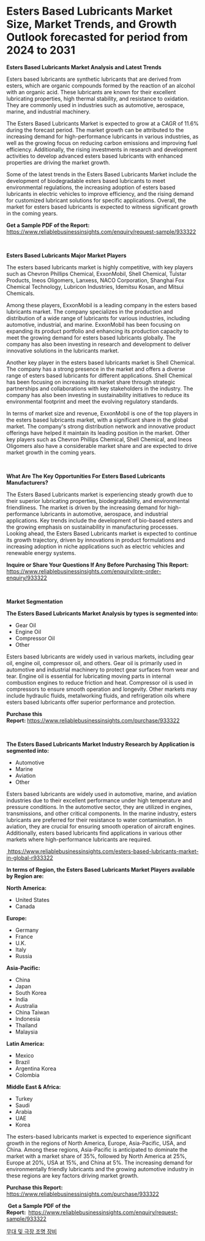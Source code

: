<p><h1>Esters Based Lubricants Market Size, Market Trends, and Growth Outlook forecasted for period from 2024 to 2031</h1></p><p><strong>Esters Based Lubricants Market Analysis and Latest Trends</strong></p>
<p><p>Esters based lubricants are synthetic lubricants that are derived from esters, which are organic compounds formed by the reaction of an alcohol with an organic acid. These lubricants are known for their excellent lubricating properties, high thermal stability, and resistance to oxidation. They are commonly used in industries such as automotive, aerospace, marine, and industrial machinery.</p><p>The Esters Based Lubricants Market is expected to grow at a CAGR of 11.6% during the forecast period. The market growth can be attributed to the increasing demand for high-performance lubricants in various industries, as well as the growing focus on reducing carbon emissions and improving fuel efficiency. Additionally, the rising investments in research and development activities to develop advanced esters based lubricants with enhanced properties are driving the market growth.</p><p>Some of the latest trends in the Esters Based Lubricants Market include the development of biodegradable esters based lubricants to meet environmental regulations, the increasing adoption of esters based lubricants in electric vehicles to improve efficiency, and the rising demand for customized lubricant solutions for specific applications. Overall, the market for esters based lubricants is expected to witness significant growth in the coming years.</p></p>
<p><strong>Get a Sample PDF of the Report:&nbsp;</strong> <a href="https://www.reliablebusinessinsights.com/enquiry/request-sample/933322">https://www.reliablebusinessinsights.com/enquiry/request-sample/933322</a></p>
<p>&nbsp;</p>
<p><strong>Esters Based Lubricants Major Market Players</strong></p>
<p><p>The esters based lubricants market is highly competitive, with key players such as Chevron Phillips Chemical, ExxonMobil, Shell Chemical, Tulstar Products, Ineos Oligomers, Lanxess, NACO Corporation, Shanghai Fox Chemical Technology, Lubricon Industries, Idemitsu Kosan, and Mitsui Chemicals. </p><p>Among these players, ExxonMobil is a leading company in the esters based lubricants market. The company specializes in the production and distribution of a wide range of lubricants for various industries, including automotive, industrial, and marine. ExxonMobil has been focusing on expanding its product portfolio and enhancing its production capacity to meet the growing demand for esters based lubricants globally. The company has also been investing in research and development to deliver innovative solutions in the lubricants market.</p><p>Another key player in the esters based lubricants market is Shell Chemical. The company has a strong presence in the market and offers a diverse range of esters based lubricants for different applications. Shell Chemical has been focusing on increasing its market share through strategic partnerships and collaborations with key stakeholders in the industry. The company has also been investing in sustainability initiatives to reduce its environmental footprint and meet the evolving regulatory standards.</p><p>In terms of market size and revenue, ExxonMobil is one of the top players in the esters based lubricants market, with a significant share in the global market. The company's strong distribution network and innovative product offerings have helped it maintain its leading position in the market. Other key players such as Chevron Phillips Chemical, Shell Chemical, and Ineos Oligomers also have a considerable market share and are expected to drive market growth in the coming years.</p></p>
<p>&nbsp;</p>
<p><strong>What Are The Key Opportunities For Esters Based Lubricants Manufacturers?</strong></p>
<p><p>The Esters Based Lubricants market is experiencing steady growth due to their superior lubricating properties, biodegradability, and environmental friendliness. The market is driven by the increasing demand for high-performance lubricants in automotive, aerospace, and industrial applications. Key trends include the development of bio-based esters and the growing emphasis on sustainability in manufacturing processes. Looking ahead, the Esters Based Lubricants market is expected to continue its growth trajectory, driven by innovations in product formulations and increasing adoption in niche applications such as electric vehicles and renewable energy systems.</p></p>
<p><strong>Inquire or Share Your Questions If Any Before Purchasing This Report:</strong> <a href="https://www.reliablebusinessinsights.com/enquiry/pre-order-enquiry/933322">https://www.reliablebusinessinsights.com/enquiry/pre-order-enquiry/933322</a></p>
<p>&nbsp;</p>
<p><strong>Market Segmentation</strong></p>
<p><strong>The Esters Based Lubricants Market Analysis by types is segmented into:</strong></p>
<p><ul><li>Gear Oil</li><li>Engine Oil</li><li>Compressor Oil</li><li>Other</li></ul></p>
<p><p>Esters based lubricants are widely used in various markets, including gear oil, engine oil, compressor oil, and others. Gear oil is primarily used in automotive and industrial machinery to protect gear surfaces from wear and tear. Engine oil is essential for lubricating moving parts in internal combustion engines to reduce friction and heat. Compressor oil is used in compressors to ensure smooth operation and longevity. Other markets may include hydraulic fluids, metalworking fluids, and refrigeration oils where esters based lubricants offer superior performance and protection.</p></p>
<p><strong>Purchase this Report:&nbsp;</strong><a href="https://www.reliablebusinessinsights.com/purchase/933322">https://www.reliablebusinessinsights.com/purchase/933322</a></p>
<p>&nbsp;</p>
<p><strong>The Esters Based Lubricants Market Industry Research by Application is segmented into:</strong></p>
<p><ul><li>Automotive</li><li>Marine</li><li>Aviation</li><li>Other</li></ul></p>
<p><p>Esters based lubricants are widely used in automotive, marine, and aviation industries due to their excellent performance under high temperature and pressure conditions. In the automotive sector, they are utilized in engines, transmissions, and other critical components. In the marine industry, esters lubricants are preferred for their resistance to water contamination. In aviation, they are crucial for ensuring smooth operation of aircraft engines. Additionally, esters based lubricants find applications in various other markets where high-performance lubricants are required.</p></p>
<p><a href="https://www.reliablebusinessinsights.com/esters-based-lubricants-market-in-global-r933322">&nbsp;https://www.reliablebusinessinsights.com/esters-based-lubricants-market-in-global-r933322</a></p>
<p><strong>In terms of Region, the Esters Based Lubricants Market Players available by Region are:</strong></p>
<p>
    <p> <strong> North America: </strong>
        <ul>
            <li>United States</li>
            <li>Canada</li>
        </ul>
        </p> 
    <p> <strong> Europe: </strong>
        <ul>
            <li>Germany</li>
            <li>France</li>
            <li>U.K.</li>
            <li>Italy</li>
            <li>Russia</li>
        </ul>
        </p> 
    <p> <strong> Asia-Pacific: </strong>
        <ul>
            <li>China</li>
            <li>Japan</li>
            <li>South Korea</li>
            <li>India</li>
            <li>Australia</li>
            <li>China Taiwan</li>
            <li>Indonesia</li>
            <li>Thailand</li>
            <li>Malaysia</li>
        </ul>
        </p> 
    <p> <strong> Latin America: </strong>
        <ul>
            <li>Mexico</li>
            <li>Brazil</li>
            <li>Argentina Korea</li>
            <li>Colombia</li>
        </ul>
        </p> 
    <p> <strong> Middle East & Africa: </strong>
        <ul>
            <li>Turkey</li>
            <li>Saudi</li>
            <li>Arabia</li>
            <li>UAE</li>
            <li>Korea</li>
        </ul>
    </p>
    </p>
<p><p>The esters-based lubricants market is expected to experience significant growth in the regions of North America, Europe, Asia-Pacific, USA, and China. Among these regions, Asia-Pacific is anticipated to dominate the market with a market share of 35%, followed by North America at 25%, Europe at 20%, USA at 15%, and China at 5%. The increasing demand for environmentally friendly lubricants and the growing automotive industry in these regions are key factors driving market growth.</p></p>
<p><strong>Purchase this Report: </strong><a href="https://www.reliablebusinessinsights.com/purchase/933322">https://www.reliablebusinessinsights.com/purchase/933322</a></p>
<p>&nbsp;<strong>Get a Sample PDF of the Report:&nbsp;&nbsp;</strong><a href="https://www.reliablebusinessinsights.com/enquiry/request-sample/933322">https://www.reliablebusinessinsights.com/enquiry/request-sample/933322</a></p>
<p><strong></strong></p>
<p><p><a href="https://github.com/laholand/Market-Research-Report-List-4/blob/main/3787588124305.md">무대 및 극장 조명 장비</a></p></p>